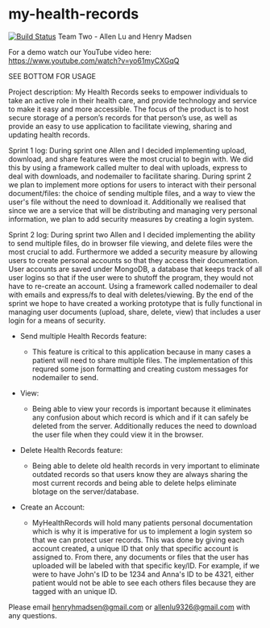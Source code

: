 # my-health-records

[![Build Status](https://app.travis-ci.com/hhm14/my-health-records.svg?branch=main)](https://app.travis-ci.com/hhm14/my-health-records)
Team Two - Allen Lu and Henry Madsen

For a demo watch our YouTube video here: https://www.youtube.com/watch?v=yo61myCXGqQ

SEE BOTTOM FOR USAGE

Project description: My Health Records seeks to empower individuals to take an active role in their health care, and provide technology and service to make it easy and more accessible. The focus of the product is to host secure storage of a person’s records for that person’s use, as well as provide an easy to use application to facilitate viewing, sharing and updating health records.

Sprint 1 log: During sprint one Allen and I decided implementing upload, download, and share features were the most crucial to begin with. We did this by using a framework called multer to deal with uploads, express to deal with downloads, and nodemailer to facilitate sharing. During sprint 2 we plan to implement more options for users to interact with their personal document/files: the choice of sending multiple files, and a way to view the user's file without the need to download it. Additionally we realised that since we are a service that will be distributing and managing very personal information, we plan to add security measures by creating a login system.

Sprint 2 log:
During sprint two Allen and I decided implementing the ability to send multiple files, do in browser file viewing, and delete files were the most crucial to add. Furthermore we added a security measure by allowing users to create personal accounts so that they access their documentation. User accounts are saved under MongoDB, a database that keeps track of all user logins so that if the user were to shutoff the program, they would not have to re-create an account. Using a framework called nodemailer to deal with emails and express/fs to deal with deletes/viewing. By the end of the sprint we hope to have created a working prototype that is fully functional in managing user documents (upload, share, delete, view) that includes a user login for a means of security.

- Send multiple Health Records feature:
  - This feature is critical to this application because in many cases a patient will need to share multiple files. The implementation of this requred some json formatting and creating custom messages for nodemailer to send.

- View:
  - Being able to view your records is important because it eliminates any confusion about which record is which and if it can safely be deleted from the server. Additionally reduces the need to download the user file when they could view it in the browser. 
  
- Delete Health Records feature: 
  -  Being able to delete old health records in very important to eliminate outdated records so that users know they are always sharing the most current records and being able to delete helps eliminate blotage on the server/database. 

- Create an Account:
  - MyHealthRecords will hold many patients personal documentation which is why it is imperative for us to implement a login system so that we can protect user records. This was done by giving each account created, a unique ID that only that specific account is assigned to. From there, any documents or files that the user has uploaded will be labeled with that specific key/ID. For example, if we were to have John's ID to be 1234 and Anna's ID to be 4321, either patient would not be able to see each others files because they are tagged with an unique ID.

Please email henryhmadsen@gmail.com or allenlu9326@gmail.com with any questions. 
